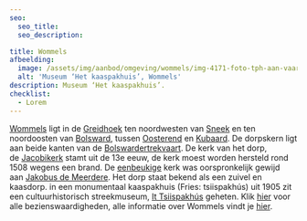 ```yaml
---
seo:
  seo_title:
  seo_description:

title: Wommels
afbeelding:
  image: /assets/img/aanbod/omgeving/wommels/img-4171-foto-tph-aan-vaart-1703928855.jpeg
  alt: 'Museum ‘Het kaaspakhuis’, Wommels'
description: Museum ‘Het kaaspakhuis’.
checklist:
  - Lorem
---
```


[Wommels](https://nl.wikipedia.org/wiki/Wommels) ligt in de&nbsp;[Greidhoek](https://nl.wikipedia.org/wiki/Greidhoek)&nbsp;ten noordwesten van&nbsp;[Sneek](<https://nl.wikipedia.org/wiki/Sneek_(stad)>)&nbsp;en ten noordoosten van&nbsp;[Bolsward](https://nl.wikipedia.org/wiki/Bolsward), tussen&nbsp;[Oosterend](<https://nl.wikipedia.org/wiki/Oosterend_(S%C3%BAdwest-Frysl%C3%A2n)>)&nbsp;en&nbsp;[Kubaard](https://nl.wikipedia.org/wiki/Kubaard). De dorpskern ligt aan beide kanten van de&nbsp;[Bolswardertrekvaart](https://nl.wikipedia.org/wiki/Bolswardertrekvaart). De kerk van het dorp, de&nbsp;[Jacobikerk](<https://nl.wikipedia.org/wiki/Jacobikerk_(Wommels)>)&nbsp;stamt uit de 13e eeuw, de kerk moest worden hersteld rond 1508 wegens een brand. De&nbsp;[eenbeukige](<https://nl.wikipedia.org/wiki/Beuk_(architectuur)>)&nbsp;kerk was oorspronkelijk gewijd aan&nbsp;[Jakobus de Meerdere](https://nl.wikipedia.org/wiki/Jakobus_de_Meerdere). Het dorp staat bekend als een zuivel en kaasdorp. in een monumentaal kaaspakhuis (Fries: tsiispakh&uacute;s) uit 1905 zit een cultuurhistorisch streekmuseum,&nbsp;[It Tsiispakh&uacute;s](https://nl.wikipedia.org/wiki/It_Tsiispakh%C3%BAs)&nbsp;geheten. Klik [hier](https://nl.wikipedia.org/wiki/Lijst_van_rijksmonumenten_in_Wommels) voor alle bezienswaardigheden, alle informatie over Wommels vindt je [hier](https://wommels.nl).&nbsp;
